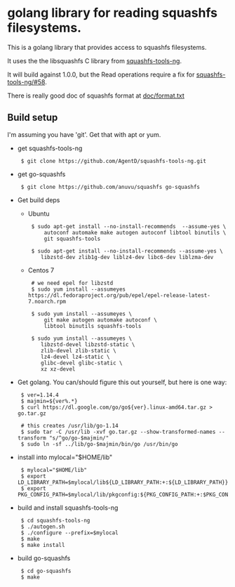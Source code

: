 # golang library for reading squashfs filesystems.
This is a golang library that provides access to squashfs filesystems.

It uses the the libsquashfs C library from [squashfs-tools-ng](https://github.com/AgentD/squashfs-tools-ng).

It will build against 1.0.0, but the Read operations require a fix for [squashfs-tools-ng/#58](https://github.com/AgentD/squashfs-tools-ng/issues/58).

There is really good doc of squashfs format at [doc/format.txt](https://github.com/AgentD/squashfs-tools-ng/blob/master/doc/format.txt)

## Build setup
I'm assuming you have 'git'.  Get that with apt or yum.

 * get squashfs-tools-ng

        $ git clone https://github.com/AgentD/squashfs-tools-ng.git

 * get go-squashfs

        $ git clone https://github.com/anuvu/squashfs go-squashfs


 * Get build deps

   * Ubuntu

          $ sudo apt-get install --no-install-recommends  --assume-yes \
              autoconf automake make autogen autoconf libtool binutils \
              git squashfs-tools

          $ sudo apt-get install --no-install-recommends --assume-yes \
             libzstd-dev zlib1g-dev liblz4-dev libc6-dev liblzma-dev

   * Centos 7

          # we need epel for libzstd
          $ sudo yum install --assumeyes https://dl.fedoraproject.org/pub/epel/epel-release-latest-7.noarch.rpm

          $ sudo yum install --assumeyes \
              git make autogen automake autoconf \
              libtool binutils squashfs-tools
    
          $ sudo yum install --assumeyes \
             libzstd-devel libzstd-static \
             zlib-devel zlib-static \
             lz4-devel lz4-static \
             glibc-devel glibc-static \
             xz xz-devel


 * Get golang.  You can/should figure this out yourself, but here is one way:

        $ ver=1.14.4
        $ majmin=${ver%.*}
        $ curl https://dl.google.com/go/go${ver}.linux-amd64.tar.gz > go.tar.gz
 
        # this creates /usr/lib/go-1.14
        $ sudo tar -C /usr/lib -xvf go.tar.gz --show-transformed-names --transform "s/^go/go-$majmin/"
        $ sudo ln -sf ../lib/go-$majmin/bin/go /usr/bin/go


 * install into mylocal="$HOME/lib"

        $ mylocal="$HOME/lib"
        $ export LD_LIBRARY_PATH=$mylocal/lib${LD_LIBRARY_PATH:+:${LD_LIBRARY_PATH}}
        $ export PKG_CONFIG_PATH=$mylocal/lib/pkgconfig:${PKG_CONFIG_PATH:+:$PKG_CONFIG_PATH}

 * build and install squashfs-tools-ng

        $ cd squashfs-tools-ng
        $ ./autogen.sh
        $ ./configure --prefix=$mylocal
        $ make
        $ make install

 * build go-squashfs

        $ cd go-squashfs
        $ make

